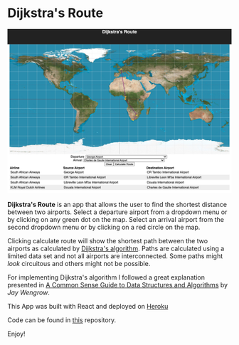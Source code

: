 # Dijkstra's Route

![Airlines Thumbnail](./public/thumbnail.jpg)

**Dijkstra's Route** is an app that allows the user to find the shortest distance between two airports.  Select a departure airport from a dropdown menu or by clicking on any green dot on the map.  Select an arrival airport from the second dropdown menu or by clicking on a red circle on  the map.  

Clicking calculate route will show the shortest path between the two airports as calculated by [Dijkstra's algorithm](https://en.wikipedia.org/wiki/Dijkstra%27s_algorithm).  Paths are calculated using a limited data set and not all airports are interconnected.  Some paths might _look_ circuitous and others might not be possible.

For implementing Dijkstra's algorithm I followed a great explanation presented in [A Common Sense Guide to Data Structures and Algorithms](https://pragprog.com/titles/jwdsal2/a-common-sense-guide-to-data-structures-and-algorithms-second-edition/) by _Jay Wengrow_.

This App was built with React and deployed on [Heroku](https://secret-ocean-82393.herokuapp.com/)

Code can be found in [this](https://github.com/eustisic/dijkstra_route) repository.

Enjoy!
